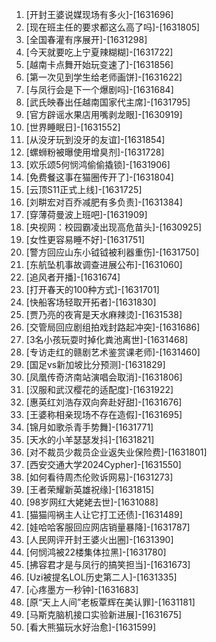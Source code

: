 
1. [开封王婆说媒现场有多火]-[1631696]
1. [现在班主任的要求都这么高了吗]-[1631805]
1. [全国春灌有序展开]-[1631298]
1. [今天就要吃上宁夏辣糊糊]-[1631722]
1. [越南卡点舞开始玩变速了]-[1631856]
1. [第一次见到学生给老师画饼]-[1631622]
1. [与凤行会是下一个爆剧吗]-[1631684]
1. [武氏映春出任越南国家代主席]-[1631795]
1. [官方辟谣水果店用嘴剥龙眼]-[1630919]
1. [世界睡眠日]-[1631552]
1. [从没牙玩到没牙的友谊]-[1631854]
1. [螺蛳粉被曝使用增臭剂]-[1631728]
1. [欢乐颂5何悯鸿偷偷撬锁]-[1631906]
1. [免费餐这事在猫圈传开了]-[1631804]
1. [云顶S11正式上线]-[1631725]
1. [刘畊宏对百乔减肥有多负责]-[1631384]
1. [穿薄荷曼波上班吧]-[1631909]
1. [央视网：校园霸凌出现高危苗头]-[1630925]
1. [女性更容易睡不好]-[1631751]
1. [警方回应山东小钺钺被利器重伤]-[1631750]
1. [东航坠机事故调查进展公布]-[1631060]
1. [追风者开播]-[1631674]
1. [打开春天的100种方式]-[1631701]
1. [快船客场轻取开拓者]-[1631830]
1. [贾乃亮的夜宵是天水麻辣烫]-[1631538]
1. [交管局回应剧组拍戏封路起冲突]-[1631686]
1. [3名小孩玩耍时掉化粪池离世]-[1631468]
1. [专访走红的赣剧艺术鉴赏课老师]-[1631460]
1. [国足vs新加坡比分预测]-[1631829]
1. [凤凰传奇济南站演唱会取消]-[1631806]
1. [汉服和武汉樱花的适配度]-[1631922]
1. [惠英红刘浩存双向奔赴好甜]-[1631676]
1. [王婆称相亲现场不存在造假]-[1631695]
1. [锦月如歌杀青手势舞]-[1631771]
1. [天水的小羊瑟瑟发抖]-[1631821]
1. [对不裁员少裁员企业返失业保险费]-[1631801]
1. [西安交通大学2024Cypher]-[1631550]
1. [如何看待周杰伦败诉网易]-[1631273]
1. [王者荣耀新英雄祝缘]-[1631815]
1. [98岁网红大姥姥去世]-[1631088]
1. [猫猫闯祸主人让它打工还债]-[1631489]
1. [娃哈哈客服回应网店销量暴降]-[1631787]
1. [人民网评开封王婆火出圈]-[1631390]
1. [何悯鸿被22楼集体拉黑]-[1631780]
1. [拂容君才是与凤行的搞笑担当]-[1631673]
1. [Uzi被提名LOL历史第二人]-[1631335]
1. [心疼墨方一秒钟]-[1631683]
1. [原“天上人间”老板覃辉在美认罪]-[1631181]
1. [马斯克脑机接口实验新进展]-[1631675]
1. [看大熊猫玩水好治愈]-[1631599]